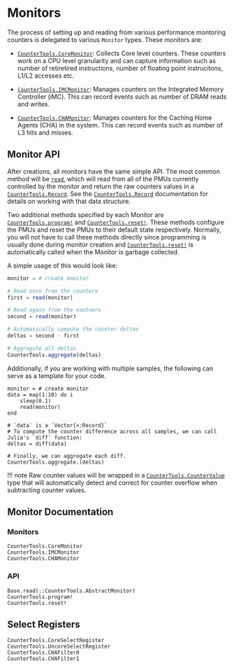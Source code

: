 # Monitors

The process of setting up and reading from various performance montoring counters is delegated to various `Monitor` types.
These monitors are:

- [`CounterTools.CoreMonitor`](@ref): Collects Core level counters.
These counters work on a CPU level granularity and can capture information such as number of retiretired instructions, number of floating point instrucitons, L1/L2 accesses etc.

- [`CounterTools.IMCMonitor`](@ref): Manages counters on the Integrated Memory Controller (iMC).
This can record events such as number of DRAM reads and writes.

- [`CounterTools.CHAMonitor`](@ref): Manages counters for the Caching Home Agents (CHA) in the system.
This can record events such as number of L3 hits and misses.

## Monitor API

After creations, all monitors have the same simple API.
The most common method will be [`read`](@ref), which will read from all of the PMUs currently controlled by the monitor and return the raw counters values in a [`CounterTools.Record`](@ref).
See the [`CounterTools.Record`](@ref) documentation for details on working with that data structure.

Two additional methods specified by each Monitor are [`CounterTools.program!`](@ref) and [`CounterTools.reset!`](@ref).
These methods configure the PMUs and reset the PMUs to their default state respectively.
Normally, you will not have to call these methods directly since programming is usually done during monitor creation and [`CounterTools.reset!`](@ref) is automatically called when the Monitor is garbage collected.

A simple usage of this would look like:
```julia
monitor = # create monitor

# Read once from the counters
first = read(monitor)

# Read again from the coutners
second = read(monitor)

# Automatically compute the counter deltas
deltas = second - first

# Aggregate all deltas
CounterTools.aggregate(deltas)
```
Additionally, if you are working with multiple samples, the following can serve as a template for your code.
```
monitor = # create monitor
data = map(1:10) do i
    sleep(0.1)
    read(monitor)
end

# `data` is a `Vector{<:Record}`
# To compute the counter difference across all samples, we can call Julia's `diff` function:
deltas = diff(data)

# Finally, we can aggregate each diff.
CounterTools.aggregate.(deltas)
```

!!! note
    Raw counter values will be wrapped in a [`CounterTools.CounterValue`](@ref) type that will automatically detect and correct for counter overflow when subtracting counter values.

## Monitor Documentation

### Monitors
```@docs
CounterTools.CoreMonitor
CounterTools.IMCMonitor
CounterTools.CHAMonitor
```

### API
```@docs
Base.read(::CounterTools.AbstractMonitor)
CounterTools.program!
CounterTools.reset!
```

## Select Registers

```@docs
CounterTools.CoreSelectRegister
CounterTools.UncoreSelectRegister
CounterTools.CHAFilter0
CounterTools.CHAFilter1
```

